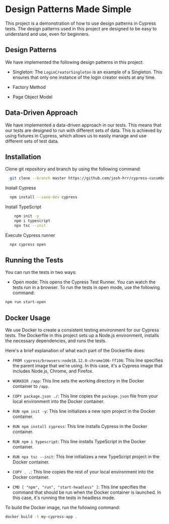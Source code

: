 
# Design Patterns Made Simple

This project is a demonstration of how to use design patterns in Cypress tests. The design patterns used in this project are designed to be easy to understand and use, even for beginners.

## Design Patterns

We have implemented the following design patterns in this project:

- Singleton: The `LoginCreatorSingleton` is an example of a Singleton. This ensures that only one instance of the login creator exists at any time.

- Factory Method

- Page Object Model


## Data-Driven Approach

We have implemented a data-driven approach in our tests. This means that our tests are designed to run with different sets of data. This is achieved by using fixtures in Cypress, which allows us to easily manage and use different sets of test data.






## Installation

Clone git repository and branch by using the following command:

```bash
  git clone --branch master https://github.com/josh-hrr/cypress-cucumber-playground.git 
```
Install Cypress

```bash
  npm install --save-dev cypress

```
Install TypeScript

```bash
    npm init -y
    npm i typescript
    npx tsc --init   
  ```   
 
Execute Cypress runner

```bash
  npx cypress open
```

## Running the Tests

You can run the tests in two ways:

- Open mode: This opens the Cypress Test Runner. You can watch the tests run in a browser. To run the tests in open mode, use the following command:

```bash
npm run start-open 

```

## Docker Usage

We use Docker to create a consistent testing environment for our Cypress tests. The Dockerfile in this project sets up a Node.js environment, installs the necessary dependencies, and runs the tests.

Here's a brief explanation of what each part of the Dockerfile does:

- `FROM cypress/browsers:node18.12.0-chrome106-ff106`: This line specifies the parent image that we're using. In this case, it's a Cypress image that includes Node.js, Chrome, and Firefox.

- `WORKDIR /app`: This line sets the working directory in the Docker container to `/app`.

- `COPY package.json ./`: This line copies the `package.json` file from your local environment into the Docker container.

- `RUN npm init -y`: This line initializes a new npm project in the Docker container.

- `RUN npm install cypress`: This line installs Cypress in the Docker container.

- `RUN npm i typescript`: This line installs TypeScript in the Docker container.

- `RUN npx tsc --init`: This line initializes a new TypeScript project in the Docker container.

- `COPY . .`: This line copies the rest of your local environment into the Docker container.

- `CMD [ "npm", "run", "start-headless" ]`: This line specifies the command that should be run when the Docker container is launched. In this case, it's running the tests in headless mode.

To build the Docker image, run the following command:

```bash
docker build -t my-cypress-app .
